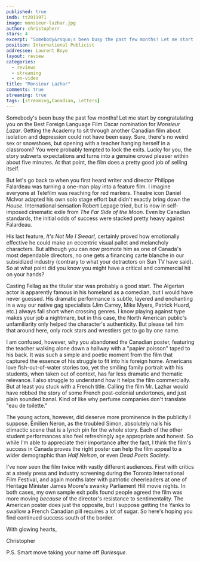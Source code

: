 ```yaml
---
published: true
imdb: tt2011971
image: monsieur-lazhar.jpg
author: christopherr
stars: 4
excerpt: "Somebody&rsquo;s been busy the past few months! Let me start by congratulating you on the Best Foreign Language Film Oscar nomination for <em>Monsieur Lazar</em>. Getting the Academy to sit through another Canadian film about isolation and depression could not have been easy. Sure, there&rsquo;s no weird sex or snowshoes, but opening with a teacher hanging herself in a classroom? You were probably tempted to lock the exits. Lucky for you, the story subverts expectations and turns into a genuine crowd pleaser within about five minutes. At that point, the film does a pretty good job of selling itself."
position: International Publicist
addressee: Laurent Boye
layout: review
categories:
  - reviews
  - streaming
  - on-video
title: "Monsieur Lazhar"
comments: true
streaming: true
tags: [streaming,Canadian, Letters]
---
```

Somebody's been busy the past few months! Let me start by congratulating you on the Best Foreign Language Film Oscar nomination for _Monsieur Lazar_. Getting the Academy to sit through another Canadian film about isolation and depression could not have been easy. Sure, there's no weird sex or snowshoes, but opening with a teacher hanging herself in a classroom? You were probably tempted to lock the exits. Lucky for you, the story subverts expectations and turns into a genuine crowd pleaser within about five minutes. At that point, the film does a pretty good job of selling itself.

But let's go back to when you first heard writer and director Philippe Falardeau was turning a one-man play into a feature film. I imagine everyone at Telefilm was reaching for red markers. Theatre icon Daniel McIvor adapted his own solo stage effort but didn't exactly bring down the _House_. International sensation Robert Lepage tried, but is now in self-imposed cinematic exile from _The Far Side of the Moon_. Even by Canadian standards, the initial odds of success were stacked pretty heavy against Falardeau.

His last feature, _It's Not Me I Swear!,_ certainly proved how emotionally effective he could make an eccentric visual pallet and melancholy characters. But although you can now promote him as one of Canada's most dependable directors, no one gets a financing carte blanche in our subsidized industry (contrary to what your detractors on Sun TV have said). So at what point did you know you might have a critical and commercial hit on your hands?

Casting Fellag as the titular star was probably a good start. The Algerian actor is apparently famous in his homeland as a comedian, but I would have never guessed. His dramatic performance is subtle, layered and enchanting in a way our native gag specialists (Jim Carrey, Mike Myers, Patrick Huard, etc.) always fall short when crossing genres. I know playing against type makes your job a nightmare, but in this case, the North American public's unfamiliarity only helped the character's authenticity. But please tell him that around here, only rock stars and wrestlers get to go by one name.

I am confused, however, why you abandoned the Canadian poster, featuring the teacher walking alone down a hallway with a "papier poisson" taped to his back. It was such a simple and poetic moment from the film that captured the essence of his struggle to fit into his foreign home. Americans love fish-out-of-water stories too, yet the smiling family portrait with his students, when taken out of context, has far less dramatic and thematic relevance. I also struggle to understand how it helps the film commercially. But at least you stuck with a French title. Calling the film Mr. Lazhar would have robbed the story of some French post-colonial undertones, and just plain sounded banal. Kind of like why perfume companies don't translate "eau de toilette."

The young actors, however, did deserve more prominence in the publicity I suppose. Émilien Neron, as the troubled Simon, absolutely nails his climactic scene that is a lynch pin for the whole story. Each of the other student performances also feel refreshingly age appropriate and honest. So while I'm able to appreciate their importance after the fact, I think the film's success in Canada proves the right poster can help the film appeal to a wider demographic than _Half Nelson_, or even _Dead Poets Society_.

I've now seen the film twice with vastly different audiences. First with critics at a steely press and industry screening during the Toronto International Film Festival, and again months later with patriotic cheerleaders at one of Heritage Minister James Moore's swanky Parliament Hill movie nights. In both cases, my own sample exit polls found people agreed the film was more moving _because_ of the director's resistance to sentimentality. The American poster does just the opposite, but I suppose getting the Yanks to swallow a French Canadian pill requires a lot of sugar. So here's hoping you find continued success south of the border.

With glowing hearts,

Christopher

P.S. Smart move taking your name off _Burlesque_.